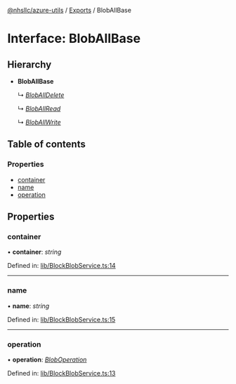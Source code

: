 [@nhsllc/azure-utils](../README.md) / [Exports](../modules.md) / BlobAllBase

# Interface: BlobAllBase

## Hierarchy

* **BlobAllBase**

  ↳ [*BlobAllDelete*](bloballdelete.md)

  ↳ [*BlobAllRead*](bloballread.md)

  ↳ [*BlobAllWrite*](bloballwrite.md)

## Table of contents

### Properties

- [container](bloballbase.md#container)
- [name](bloballbase.md#name)
- [operation](bloballbase.md#operation)

## Properties

### container

• **container**: *string*

Defined in: [lib/BlockBlobService.ts:14](https://github.com/nhsllc/azure-utils/blob/6ef1e3a/lib/BlockBlobService.ts#L14)

___

### name

• **name**: *string*

Defined in: [lib/BlockBlobService.ts:15](https://github.com/nhsllc/azure-utils/blob/6ef1e3a/lib/BlockBlobService.ts#L15)

___

### operation

• **operation**: [*BlobOperation*](../modules.md#bloboperation)

Defined in: [lib/BlockBlobService.ts:13](https://github.com/nhsllc/azure-utils/blob/6ef1e3a/lib/BlockBlobService.ts#L13)
